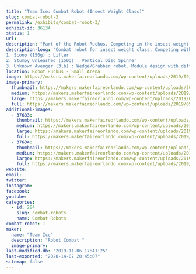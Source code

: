 ```yaml
---
title: "Team Ice: Combat Robot (Insect Weight Class)"
slug: combat-robot-3
permalink: /exhibits/combat-robot-3/
exhibit-id: 36134
status: 1
url: 
description: "Part of the Robot Ruckus. Competing in the insect weight class (150g and 3lb weight class)"
description-long: "Combat robot for insect weight class. Competing with 2 150g robots and 1 3lb robot.
1. Scoop (150g) : Lifter
2. Stumpy Unleashed (150g) : Vertical Disc Spinner
3. Unknown Avenger (3lb) : Wedge/Grabber robot. Module design with different fronts dependent on opponent."
location: Robot Ruckus - Small Arena
image: https://makers.makerfaireorlando.com/wp-content/uploads/2019/09/unknown_avenger.jpg
image-primary:
  thumbnail: https://makers.makerfaireorlando.com/wp-content/uploads/2019/09/unknown_avenger-150x150.jpg
  medium: https://makers.makerfaireorlando.com/wp-content/uploads/2019/09/unknown_avenger.jpg
  large: https://makers.makerfaireorlando.com/wp-content/uploads/2019/09/unknown_avenger.jpg
  full: https://makers.makerfaireorlando.com/wp-content/uploads/2019/09/unknown_avenger.jpg
additional-images:
  - 37633:
    thumbnail: https://makers.makerfaireorlando.com/wp-content/uploads/2019/09/scoop-150x150.jpg
    medium: https://makers.makerfaireorlando.com/wp-content/uploads/2019/09/scoop.jpg
    large: https://makers.makerfaireorlando.com/wp-content/uploads/2019/09/scoop.jpg
    full: https://makers.makerfaireorlando.com/wp-content/uploads/2019/09/scoop.jpg
  - 37634:
    thumbnail: https://makers.makerfaireorlando.com/wp-content/uploads/2019/09/stumpy-150x150.jpg
    medium: https://makers.makerfaireorlando.com/wp-content/uploads/2019/09/stumpy.jpg
    large: https://makers.makerfaireorlando.com/wp-content/uploads/2019/09/stumpy.jpg
    full: https://makers.makerfaireorlando.com/wp-content/uploads/2019/09/stumpy.jpg
website: 
email: 
twitter: 
instagram: 
facebook: 
youtube: 
categories:
  - id: 284
    slug: combat-robots
    name: Combat Robots
combat-robot: 1
maker:
  name: "Team Ice"
  description: "Robot Combat "
  image-primary: 
last-modified-db: "2019-11-06 17:41:25"
last-exported: "2020-14-07 20:45:07"
sitemap: false
---
```

